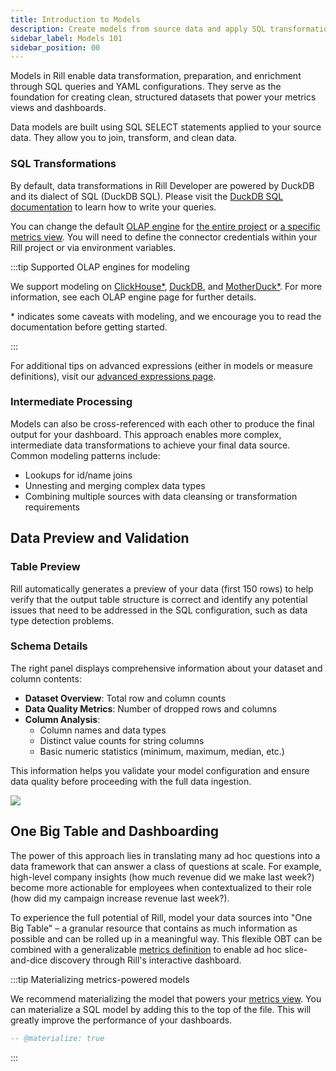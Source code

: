 ```yaml
---
title: Introduction to Models
description: Create models from source data and apply SQL transformations
sidebar_label: Models 101
sidebar_position: 00
---
```

 
Models in Rill enable data transformation, preparation, and enrichment through SQL queries and YAML configurations. They serve as the foundation for creating clean, structured datasets that power your metrics views and dashboards.

Data models are built using SQL SELECT statements applied to your source data. They allow you to join, transform, and clean data.

### SQL Transformations

By default, data transformations in Rill Developer are powered by DuckDB and its dialect of SQL (DuckDB SQL). Please visit the [DuckDB SQL documentation](https://duckdb.org/docs/sql/introduction) to learn how to write your queries.

You can change the default [OLAP engine](https://docs.rilldata.com/connect/olap) for [the entire project](https://docs.rilldata.com/reference/project-files/rill-yaml#configuring-the-default-olap-engine) or [a specific metrics view](https://docs.rilldata.com/reference/project-files/metrics-views). You will need to define the connector credentials within your Rill project or via environment variables.

:::tip Supported OLAP engines for modeling

We support modeling on [ClickHouse\*](/connect/olap/clickhouse), [DuckDB](/connect/olap/duckdb), and [MotherDuck\*](/connect/olap/motherduck). For more information, see each OLAP engine page for further details.

\* indicates some caveats with modeling, and we encourage you to read the documentation before getting started.

:::

For additional tips on advanced expressions (either in models or measure definitions), visit our [advanced expressions page](/build/metrics-view).

### Intermediate Processing

Models can also be cross-referenced with each other to produce the final output for your dashboard. This approach enables more complex, intermediate data transformations to achieve your final data source. Common modeling patterns include:

- Lookups for id/name joins
- Unnesting and merging complex data types
- Combining multiple sources with data cleansing or transformation requirements

## Data Preview and Validation

### Table Preview

Rill automatically generates a preview of your data (first 150 rows) to help verify that the output table structure is correct and identify any potential issues that need to be addressed in the SQL configuration, such as data type detection problems.

### Schema Details

The right panel displays comprehensive information about your dataset and column contents:

- **Dataset Overview**: Total row and column counts
- **Data Quality Metrics**: Number of dropped rows and columns
- **Column Analysis**: 
  - Column names and data types
  - Distinct value counts for string columns
  - Basic numeric statistics (minimum, maximum, median, etc.)

This information helps you validate your model configuration and ensure data quality before proceeding with the full data ingestion.

<img src='/img/build/model/preview.png' class='rounded-gif' />
<br />

## One Big Table and Dashboarding

The power of this approach lies in translating many ad hoc questions into a data framework that can answer a class of questions at scale. For example, high-level company insights (how much revenue did we make last week?) become more actionable for employees when contextualized to their role (how did my campaign increase revenue last week?).

To experience the full potential of Rill, model your data sources into "One Big Table" – a granular resource that contains as much information as possible and can be rolled up in a meaningful way. This flexible OBT can be combined with a generalizable [metrics definition](/build/metrics-view) to enable ad hoc slice-and-dice discovery through Rill's interactive dashboard.

:::tip Materializing metrics-powered models

We recommend materializing the model that powers your [metrics view](/build/metrics-view). You can materialize a SQL model by adding this to the top of the file. This will greatly improve the performance of your dashboards.

```sql
-- @materialize: true
```
:::
